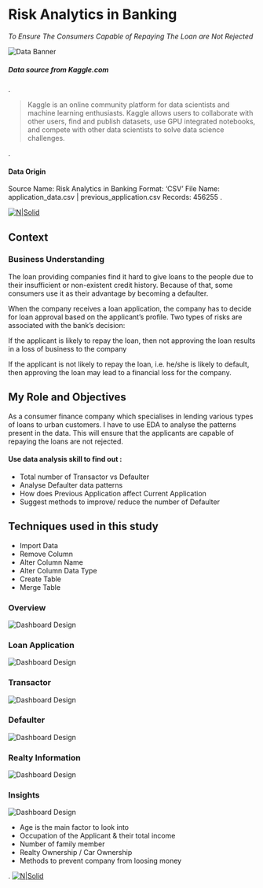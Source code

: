 # Risk Analytics in Banking
 _To Ensure The Consumers Capable of Repaying The Loan are Not Rejected_

![Data Banner](https://imgur.com/S49wEcv.jpg)

##### Data source from _Kaggle.com_ 
.

>
>Kaggle is an online community platform for data scientists and machine learning enthusiasts. Kaggle allows users to collaborate with other users, find and publish datasets, use GPU integrated notebooks, and compete with other data scientists to solve data science challenges.

.
#### Data Origin
Source Name:		Risk Analytics in Banking
Format:		‘CSV’
File Name:	 application_data.csv | previous_application.csv
Records:	 456255
.


[![N|Solid](https://imgur.com/i7f3esp.png)](https://www.kaggle.com/datasets/stephenpolozoff/top-beer-information?select=beer_data_set.csv)  

## Context
### Business Understanding
The loan providing companies find it hard to give loans to the people due to their insufficient or non-existent credit history. Because of that, some consumers use it as their advantage by becoming a defaulter. 

When the company receives a loan application, the company has to decide for loan approval based on the applicant’s profile. Two types of risks are associated with the bank’s decision:

If the applicant is likely to repay the loan, then not approving the loan results in a loss of business to the company

If the applicant is not likely to repay the loan, i.e. he/she is likely to default, then approving the loan may lead to a financial loss for the company.


## My Role and Objectives 

As a consumer finance company which specialises in lending various types of loans to urban customers. I have to use EDA to analyse the patterns present in the data. This will ensure that the applicants are capable of repaying the loans are not rejected.

#### Use data analysis skill to find out :
 - Total number of Transactor vs Defaulter
-  Analyse Defaulter data patterns
-  How does Previous Application affect Current Application
-  Suggest methods to improve/ reduce the number of Defaulter

## Techniques used in this study

- Import Data
- Remove Column
- Alter Column Name
- Alter Column Data Type
- Create Table
- Merge Table

### Overview
![Dashboard Design](https://imgur.com/lWF2tub.jpg)
### Loan Application
![Dashboard Design](https://imgur.com/fWLDObO.jpg)
### Transactor
![Dashboard Design](https://imgur.com/cQZ28rD.jpg)
### Defaulter
![Dashboard Design](https://imgur.com/Racesk0.jpg)
### Realty Information
![Dashboard Design](https://imgur.com/cwP5ecx.jpg)
### Insights
![Dashboard Design](https://imgur.com/AIOEKKu.jpg)


- Age is the main factor to look into
- Occupation of the Applicant & their total income
- Number of family member
- Realty Ownership / Car Ownership
- Methods to prevent company from loosing money


.
[![N|Solid](https://imgur.com/6O6LS3g.png)](https://www.linkedin.com/in/mokko-tan-3222b91b4/)  
